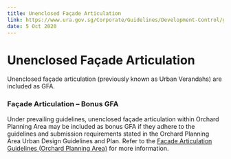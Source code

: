 ```yaml
---
title: Unenclosed Façade Articulation
link: https://www.ura.gov.sg/Corporate/Guidelines/Development-Control/gross-floor-area/GFA/UnenclosedFacadeArticulation
date: 5 Oct 2020
---
```


# Unenclosed Façade Articulation

Unenclosed façade articulation (previously known as Urban Verandahs) are included as GFA.

### Façade Articulation – Bonus GFA

Under prevailing guidelines, unenclosed façade articulation within Orchard Planning Area may be included as bonus GFA if they adhere to the guidelines and submission requirements stated in the Orchard Planning Area Urban Design Guidelines and Plan. Refer to the [Facade Articulation Guidelines (Orchard Planning Area)](https://www.ura.gov.sg/-/media/Corporate/Guidelines/Development-control/Circulars/2019/Nov/dc19-18/OR/Annex-B.pdf) for more information.


